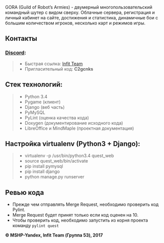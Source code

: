 GORA (Guild of Robot’s Armies) - двумерный многопользовательский командный шутер с видом сверху. 
Облачные сервера, регистрация и личный кабинет на сайте, достижения и статистика, динамичные бои с большим количеством игроков, несколько карт и режимов игры.

## Контакты
### [Discord](https://discordapp.com/):
> - Быстрая ссылка: [Infit Team](https://discordapp.com/invite/C2gcnks)
> - Пригласительный код: **C2gcnks**

## Стек технологий:
> - Python 3.4
> - Pygame (клиент)
> - Django (веб часть)
> - PyMySQL
> - PyLint (оценка качества кода)
> - Doxygen (документирование исходного кода)
> - LibreOffice и MindMaple (проектная документация)

## Настройка virtualenv (Python3 + Django):
> - virtualenv -p /usr/bin/python3.4 quest_web
> - source quest_web/bin/activate
> - pip install pymysql
> - pip install django
> - python manage.py runserver

## Ревью кода
- Прежде чем отправлять Merge Request, необходимо проверить код Pylint.
- Merge Request будет принят только если код оценен на 10.
- Чтобы проверить код, необходимо запустить из корня проекта команду ```pylint quest```

**© MSHP-Yandex, Infit Team (Группа 53), 2017**